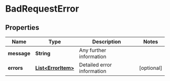 

# BadRequestError

## Properties

Name | Type | Description | Notes
------------ | ------------- | ------------- | -------------
**message** | **String** | Any further information | 
**errors** | [**List&lt;ErrorItem&gt;**](ErrorItem.md) | Detailed error information |  [optional]




